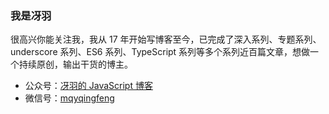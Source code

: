 ### 我是冴羽

很高兴你能关注我，我从 17 年开始写博客至今，已完成了深入系列、专题系列、underscore 系列、ES6 系列、TypeScript 系列等多个系列近百篇文章，想做一个持续原创，输出干货的博主。

* 公众号：[冴羽的 JavaScript 博客](https://cdn.jsdelivr.net/gh/mqyqingfeng/picture/qrcode_for_gh_bd1a3dc9eafd_258.jpg)
* 微信号：[mqyqingfeng](https://cdn.jsdelivr.net/gh/mqyqingfeng/picture/IMG_3516.JPG)

